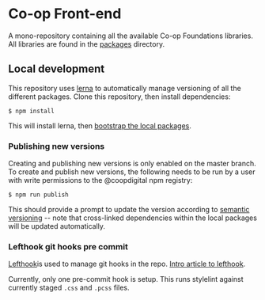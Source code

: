 # Co-op Front-end

A mono-repository containing all the available Co-op Foundations libraries. All libraries are found in the [packages](./packages) directory.

## Local development
This repository uses [lerna](https://github.com/lerna/lerna) to automatically manage versioning of all the different packages. Clone this repository, then install dependencies:

 ```shell script
$ npm install
```

This will install lerna, then [bootstrap the local packages](https://github.com/lerna/lerna/tree/master/commands/bootstrap#readme).

### Publishing new versions

Creating and publishing new versions is only enabled on the master branch. To create and publish new versions, the following needs to be run by a user with write permissions to the @coopdigital npm registry:

```shell script
$ npm run publish
```

This should provide a prompt to update the version according to [semantic versioning](https://semver.org/) -- note that cross-linked dependencies within the local packages will be updated automatically.


### Lefthook git hooks pre commit

[Lefthook](https://github.com/Arkweid/lefthook)is used to manage git hooks in the repo.  [Intro article to lefthook](https://evilmartians.com/chronicles/lefthook-knock-your-teams-code-back-into-shape?utm_source=lefthook).

Currently, only one pre-commit hook is setup. This runs stylelint against currently staged `.css` and `.pcss` files.
